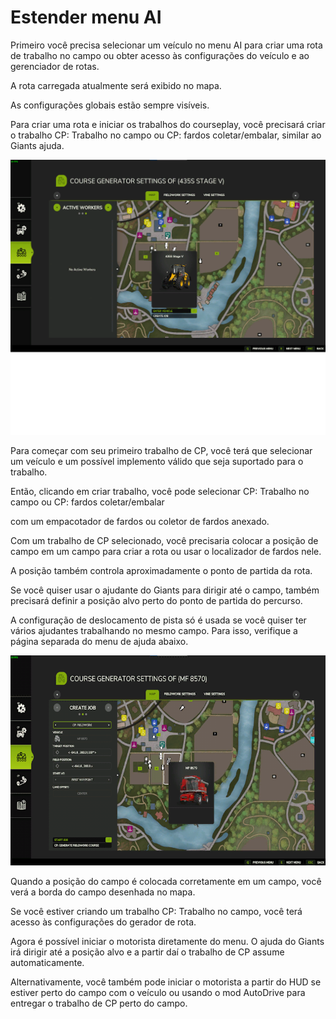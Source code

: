 # Estender menu AI

  
  
Primeiro você precisa selecionar um veículo no menu AI para criar uma rota de trabalho no campo ou obter acesso às configurações do veículo e ao gerenciador de rotas.  
  
A rota carregada atualmente será exibido no mapa.  
  
As configurações globais estão sempre visíveis.  
  
Para criar uma rota e iniciar os trabalhos do courseplay, você precisará criar o trabalho CP: Trabalho no campo ou CP: fardos coletar/embalar, similar ao Giants ajuda.  
  


![Image](../assets/images/startjobmenuhelp_0_0_1024_895.png)

  
  
Para começar com seu primeiro trabalho de CP, você terá que selecionar um veículo e um possível implemento válido que seja suportado para o trabalho.  
  
Então, clicando em criar trabalho, você pode selecionar CP: Trabalho no campo ou CP: fardos coletar/embalar  
  
com um empacotador de fardos ou coletor de fardos anexado.  
  


  
  
Com um trabalho de CP selecionado, você precisaria colocar a posição de campo em um campo para criar a rota ou usar o localizador de fardos nele.  
  
A posição também controla aproximadamente o ponto de partida da rota.  
  
Se você quiser usar o ajudante do Giants para dirigir até o campo, também precisará definir a posição alvo perto do ponto de partida do percurso.  
  
A configuração de deslocamento de pista só é usada se você quiser ter vários ajudantes trabalhando no mesmo campo. Para isso, verifique a página separada do menu de ajuda abaixo.  
  


![Image](../assets/images/readyjobmenuhelp_0_0_765_510.png)

  
  
Quando a posição do campo é colocada corretamente em um campo, você verá a borda do campo desenhada no mapa.  
  
Se você estiver criando um trabalho CP: Trabalho no campo, você terá acesso às configurações do gerador de rota.   
  


  
  
Agora é possível iniciar o motorista diretamente do menu. O ajuda do Giants irá dirigir até a posição alvo e a partir daí o trabalho de CP assume automaticamente.  
  
Alternativamente, você também pode iniciar o motorista a partir do HUD se estiver perto do campo com o veículo ou usando o mod AutoDrive para entregar o trabalho de CP perto do campo.  
  


